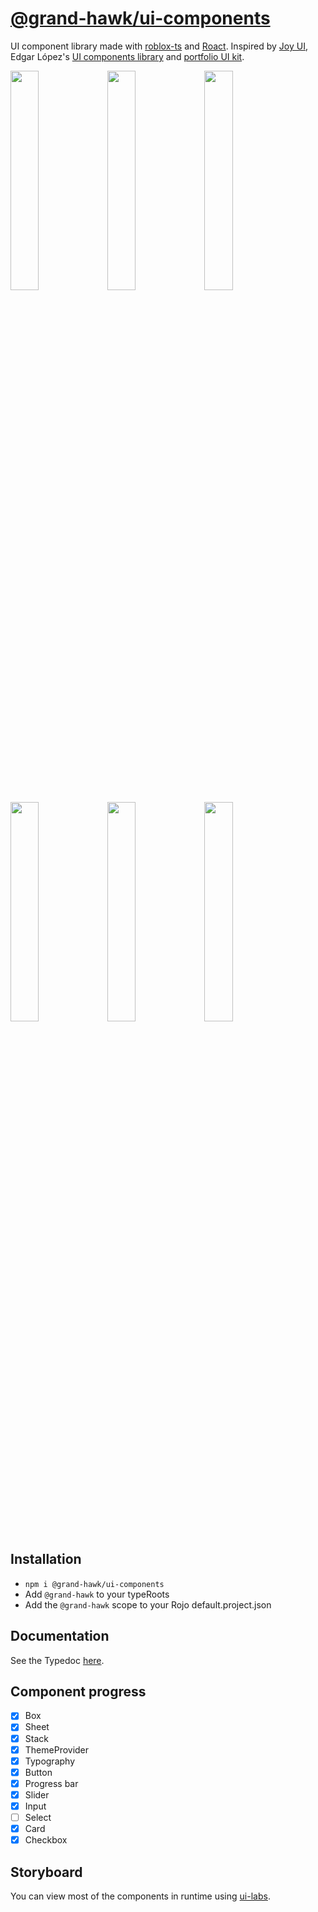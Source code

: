 # [@grand-hawk/ui-components](https://www.npmjs.com/package/@grand-hawk/ui-components)

UI component library made with [roblox-ts](https://roblox-ts.com/) and [Roact](https://github.com/Roblox/react-lua).
Inspired by [Joy UI](https://mui.com/joy-ui), Edgar López's [UI components library](https://www.figma.com/community/file/945880487009800014) and [portfolio UI kit](https://www.figma.com/community/file/951948937037406468).

<img src="https://github.com/user-attachments/assets/0d36dfb5-0af2-4d59-993c-81a82fc820fa" width="30%"/>
<img src="https://github.com/user-attachments/assets/6de46531-31f7-4fd7-a8b5-208b2deb5610" width="30%"/>
<img src="https://github.com/user-attachments/assets/d570943a-0080-4748-bcf6-5faf7fecbce4" width="30%"/>
<img src="https://github.com/user-attachments/assets/53e3655d-6bd6-4a52-b1eb-f59f60b6baf6" width="30%"/>
<img src="https://github.com/user-attachments/assets/e5cc302d-7cbc-4cd8-8cb8-90db8d573d7d" width="30%"/>
<img src="https://github.com/user-attachments/assets/57399a50-eef5-49f7-9778-471ce23bb9a7" width="30%"/>

## Installation

- `npm i @grand-hawk/ui-components`
- Add `@grand-hawk` to your typeRoots
- Add the `@grand-hawk` scope to your Rojo default.project.json

## Documentation

See the Typedoc [here](https://grand-hawk.github.io/ui-components).

## Component progress

- [x] Box
- [x] Sheet
- [x] Stack
- [x] ThemeProvider
- [x] Typography
- [x] Button
- [x] Progress bar
- [x] Slider
- [x] Input
- [ ] Select
- [x] Card
- [x] Checkbox

## Storyboard

You can view most of the components in runtime using [ui-labs](https://github.com/PepeElToro41/ui-labs).

